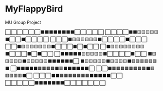 # MyFlappyBird
 MU Group Project
 
⬜⬜⬜⬜⬜⬜⬛⬛⬛⬛⬛⬛⬛⬛⬜⬜⬜⬜⬜
⬜⬜⬜⬜⬛⬛🟨🟨🟨🟨🟨⬛⬜⬜⬛⬜⬜⬜⬜
⬜⬜⬜⬛🟨🟨🟨🟨🟨🟨⬛⬜⬜⬜⬜⬛⬜⬜⬜
⬜⬜⬛🟨🟨🟨🟨🟨🟨🟨⬛⬜⬜⬜⬛⬜⬛⬜⬜
⬜⬛🟨🟨🟨🟨🟨🟨🟨🟨⬛⬜⬜⬜⬛⬜⬛⬜⬜
⬜⬛⬛⬛⬛⬛🟨🟨🟨🟨🟨⬛⬜⬜⬜⬜⬛⬜⬜
⬛🟨🟨🟨🟨🟨⬛🟨🟨🟨🟨🟨⬛⬛⬛⬛⬛⬛⬜
⬛🟨🟨🟨🟨🟨⬛🟨🟨🟨🟨⬛🟥🟥🟥🟥🟥🟥⬛
⬜⬛⬛⬛⬛⬛🟧🟧🟧🟧⬛🟥⬛⬛⬛⬛⬛⬛⬜
⬜⬜⬛🟧🟧🟧🟧🟧🟧🟧🟧⬛🟥🟥🟥🟥🟥⬛⬜
⬜⬜⬜⬛⬛🟧🟧🟧🟧🟧🟧🟧⬛⬛⬛⬛⬛⬜⬜
⬜⬜⬜⬜⬜⬛⬛⬛⬛⬛⬛⬛⬜⬜⬜⬜⬜⬜⬜
